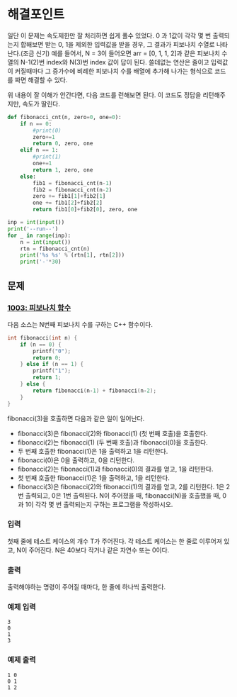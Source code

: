 # 해결포인트
일단 이 문제는 속도제한만 잘 처리하면 쉽게 풀수 있었다.
0 과 1값이 각각 몇 번 출력되는지 합해보면 받는 0, 1을 제외한 입력값을 받을 경우, 그 결과가 피보나치 수열로 나타난다.(조금 신기)
예를 들어서, N = 3이 들어오면 arr = [0, 1, 1, 2]과 같은 피보나치 수열의 N-1(2)번 index와 N(3)번 index 값이 답이 된다.
쓸데없는 연산은 줄이고 입력값이 커질때마다 그 증가수에 비례한 피보나치 수를 배열에 추가해 나가는 형식으로 코드를 짜면 해결할 수 있다.

위 내용이 잘 이해가 안간다면, 다음 코드를 런해보면 된다.
이 코드도 정답을 리턴해주지만, 속도가 딸린다.
```python
def fibonacci_cnt(n, zero=0, one=0):
    if n == 0:
        #print(0)
        zero+=1
        return 0, zero, one
    elif n == 1:
        #print(1)
        one+=1
        return 1, zero, one
    else:
        fib1 = fibonacci_cnt(n-1)
        fib2 = fibonacci_cnt(n-2)
        zero += fib1[1]+fib2[1]
        one += fib1[2]+fib2[2]
        return fib1[0]+fib2[0], zero, one

inp = int(input())
print('--run--')
for _ in range(inp):
    n = int(input())
    rtn = fibonacci_cnt(n)
    print('%s %s' % (rtn[1], rtn[2]))
    print('-'*30)
```

## 문제
### [1003: 피보나치 함수](https://www.acmicpc.net/problem/1003)
다음 소스는 N번째 피보나치 수를 구하는 C++ 함수이다.
```c
int fibonacci(int n) {
    if (n == 0) {
        printf("0");
        return 0;
    } else if (n == 1) {
        printf("1");
        return 1;
    } else {
        return fibonacci(n‐1) + fibonacci(n‐2);
    }
}
```
fibonacci(3)을 호출하면 다음과 같은 일이 일어난다.
- fibonacci(3)은 fibonacci(2)와 fibonacci(1) (첫 번째 호출)을 호출한다.
- fibonacci(2)는 fibonacci(1) (두 번째 호출)과 fibonacci(0)을 호출한다.
- 두 번째 호출한 fibonacci(1)은 1을 출력하고 1을 리턴한다.
- fibonacci(0)은 0을 출력하고, 0을 리턴한다.
- fibonacci(2)는 fibonacci(1)과 fibonacci(0)의 결과를 얻고, 1을 리턴한다.
- 첫 번째 호출한 fibonacci(1)은 1을 출력하고, 1을 리턴한다.
- fibonacci(3)은 fibonacci(2)와 fibonacci(1)의 결과를 얻고, 2를 리턴한다.
1은 2번 출력되고, 0은 1번 출력된다. N이 주어졌을 때, fibonacci(N)을 호출했을 때, 0과 1이 각각 몇 번 출력되는지 구하는 프로그램을 작성하시오.

### 입력
첫째 줄에 테스트 케이스의 개수 T가 주어진다.
각 테스트 케이스는 한 줄로 이루어져 있고, N이 주어진다. N은 40보다 작거나 같은 자연수 또는 0이다.

### 출력
출력해야하는 명령이 주어질 때마다, 한 줄에 하나씩 출력한다.

### 예제 입력
```
3
0
1
3
```

### 예제 출력
```
1 0
0 1
1 2
```
